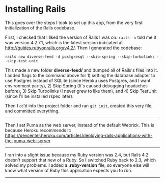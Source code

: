 # Installing Rails

This goes over the steps I took to set up this app, from the very first initialization of the Rails codebase.

First, I checked that I liked the version of Rails I was on. `rails -v` told me it was version 4.2.7.1, which is the latest version indicated at <http://guides.rubyonrails.org/v4.2/>. Then I generated the codebase:

`rails new diverse-feed -d postgresql --skip-spring --skip-turbolinks --skip-test-unit`

This made a new folder **diverse-feed/** and dumped all of Rails's files into it. I added flags to the command above for 1) setting the database adapter to use Postgres instead of SQLite (since Heroku uses Postgres, and I want environment parity), 2) Skip Spring (It's caused debugging headaches before), 3) Skip Turbolinks (I never grew to like them), and 4) Skip TestUnit (since I'll be installed rspec later).

Then I `cd`'d into the project folder and ran `git init`, created this very file, and committed everything.

---

Then I set Puma as the web server, instead of the default Webrick. This is because Heroku recommends it: <https://devcenter.heroku.com/articles/deploying-rails-applications-with-the-puma-web-server>

---

I ran into a slight issue because my Ruby version was 2.4, but Rails 4.2 doesn't support that new of a Ruby. So I switched Ruby back to 2.3, which solved my problems. I added a **.ruby-version** file, so everyone else will know what version of Ruby this application expects you to run.

---